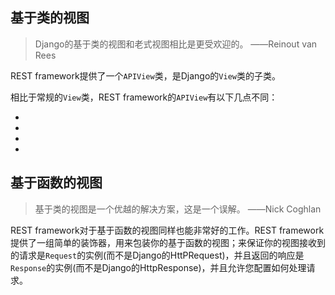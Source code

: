 ## 基于类的视图

> Django的基于类的视图和老式视图相比是更受欢迎的。
——Reinout van Rees

REST framework提供了一个```APIView```类，是Django的```View```类的子类。

相比于常规的```View```类，REST framework的```APIView```有以下几点不同：

- 
- 
- 
- 

## 基于函数的视图

> 基于类的视图是一个优越的解决方案，这是一个误解。
——Nick Coghlan

REST framework对于基于函数的视图同样也能非常好的工作。REST framework提供了一组简单的装饰器，用来包装你的基于函数的视图；来保证你的视图接收到的请求是```Request```的实例(而不是Django的HttPRequest)，并且返回的响应是```Response```的实例(而不是Django的HttpResponse)，并且允许您配置如何处理请求。

